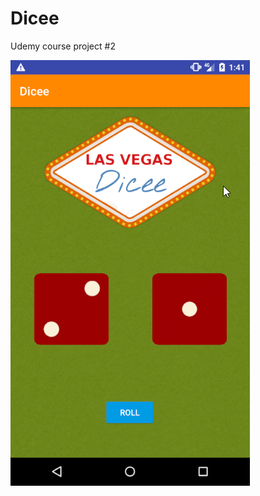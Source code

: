 # Dicee

Udemy course project #2

<img src="https://github.com/loran-code/Dicee/blob/master/Android_Screenshot.png">

